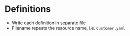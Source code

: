 Definitions
===========

* Write each definition in separate file
* Filename repeats the resource name, i.e. `Customer.yaml`
